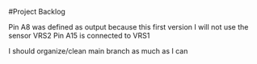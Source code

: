 ﻿#Project Backlog

Pin A8 was defined as output because this first version I will not use the sensor VRS2 
Pin A15 is connected to VRS1

I should organize/clean main branch as much as I can
